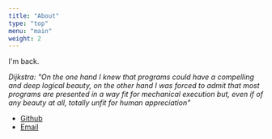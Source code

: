 ```yaml
---
title: "About"
type: "top"
menu: "main"
weight: 2
---
```

I'm back.

*Dijkstra: "On the one hand I knew that programs could have a compelling and deep logical beauty, on the other hand I was forced to admit that most programs are presented in a way fit for mechanical execution but, even if of any beauty at all, totally unfit for human appreciation"*

- [Github](https://github.com/Christophe1997)
- [Email](mailto:hey_christophe@outlook.com)